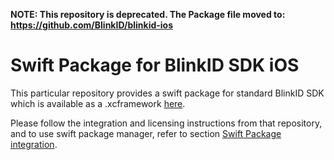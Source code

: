 **NOTE: This repository is deprecated. The Package file moved to: https://github.com/BlinkID/blinkid-ios**

# Swift Package for BlinkID SDK iOS

This particular repository provides a swift package for standard BlinkID SDK which is available as a .xcframework [here](https://github.com/BlinkID/blinkid-ios).

Please follow the integration and licensing instructions from that repository, and to use swift package manager, refer to section [Swift Package integration](https://github.com/BlinkID/blinkid-ios#-quick-start).
